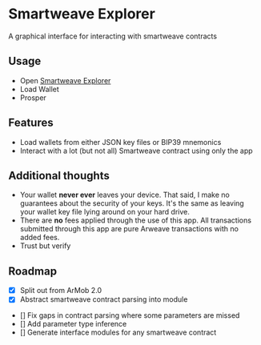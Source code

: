 # Smartweave Explorer

A graphical interface for interacting with smartweave contracts

## Usage

- Open [Smartweave Explorer](https://acolytec3.github.io/smartweave-explorer)
- Load Wallet
- Prosper

## Features
- Load wallets from either JSON key files or BIP39 mnemonics
- Interact with a lot (but not all) Smartweave contract using only the app 

## Additional thoughts
 - Your wallet **never ever** leaves your device.  That said, I make no guarantees about the security of your keys. It's the same as leaving your wallet key file lying around on your hard drive.
 - There are **no** fees applied through the use of this app. All transactions submitted through this app are pure Arweave transactions with no added fees. 
 - Trust but verify
 
 ## Roadmap
- [x] Split out from ArMob 2.0
- [x] Abstract smartweave contract parsing into module
- [] Fix gaps in contract parsing where some parameters are missed
- [] Add parameter type inference
- [] Generate interface modules for any smartweave contract


